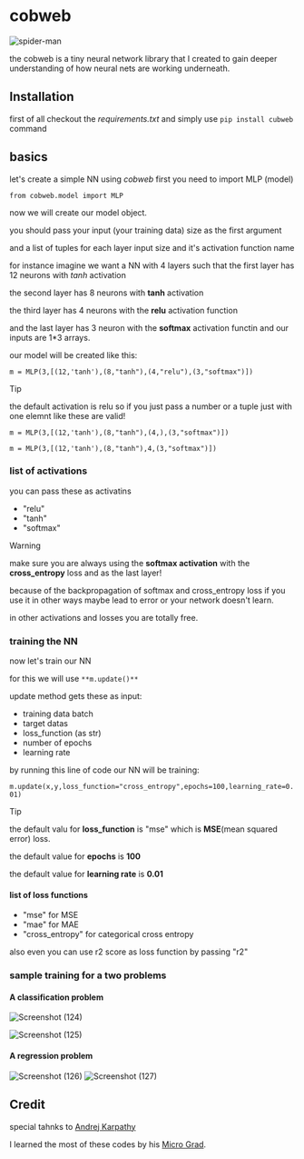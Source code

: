 # cobweb
![spider-man](https://github.com/user-attachments/assets/64b0aa17-0c89-466f-ad04-ec445a7ff425)


the cobweb is a tiny neural network library that I created to gain deeper understanding of how neural nets are working underneath.
## Installation
first of all checkout the *requirements.txt*
and simply use  `pip install cubweb` command
## basics
let's create a simple NN using *cobweb*
first you need to import MLP (model)

```from cobweb.model import MLP```

now we will create our model object.

you should pass your input (your training data) size as the first argument

and a list of tuples for each layer input size and it's activation function name

for instance imagine we want a NN with 4 layers such that the first layer has 12 neurons with *tanh* activation

the second layer has 8 neurons with **tanh** activation 

the third layer has 4 neurons with the **relu** activation function

and the last layer has 3 neuron with the **softmax** activation functin and our inputs are 1*3 arrays.

our model will be created like this:

```m = MLP(3,[(12,'tanh'),(8,"tanh"),(4,"relu"),(3,"softmax")])```

> [!TIP]
> the default activation is relu so if you just pass a number or a tuple just with one elemnt like these are valid!
> 
>```m = MLP(3,[(12,'tanh'),(8,"tanh"),(4,),(3,"softmax")])```
> 
>```m = MLP(3,[(12,'tanh'),(8,"tanh"),4,(3,"softmax")])```

### list of activations
you can pass these as activatins

* "relu"
* "tanh"
* "softmax"


> [!WARNING]
> make sure you are always using the **softmax activation** with the **cross_entropy** loss and as the last layer!
> 
> because of the backpropagation of softmax and cross_entropy loss if you use it in other ways maybe lead to error or your network doesn't learn.
>
> in other activations and losses you are totally free.

### training the NN

now let's train our NN

for this we will use `**m.update()**`

update method gets these as input:

* training data batch
* target datas
* loss_function (as str)
* number of epochs
* learning rate

by running this line of code our NN will be training:

```m.update(x,y,loss_function="cross_entropy",epochs=100,learning_rate=0.01)```

> [!TIP]
> the default valu for **loss_function** is "mse" which is **MSE**(mean squared error) loss.
>
> the default value for **epochs** is **100**
>
> the default value for **learning rate** is **0.01**

#### list of loss functions

* "mse" for MSE 
* "mae" for MAE
* "cross_entropy" for categorical cross entropy

also even you can use r2 score as loss function by passing "r2"


### sample training for a two problems
#### A classification problem
![Screenshot (124)](https://github.com/user-attachments/assets/269e9b94-a7eb-4071-8a8d-0d40c579ba2a)

![Screenshot (125)](https://github.com/user-attachments/assets/782ca9ee-8220-41b4-8c40-5e5627255928)

#### A regression problem
![Screenshot (126)](https://github.com/user-attachments/assets/2c5b0e11-c0ef-4c8c-a295-7b85ff0b7781)
![Screenshot (127)](https://github.com/user-attachments/assets/58ffc4d4-42c9-4dc8-aaa6-f3ab0d8d13ae)


## Credit

special tahnks to [Andrej Karpathy](https://github.com/karpathy)

I learned the most of these codes by his [Micro Grad](https://github.com/karpathy/micrograd).
